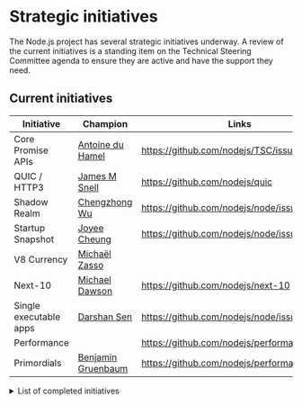 # Strategic initiatives

The Node.js project has several strategic initiatives underway. A review of the
current initiatives is a standing item on the Technical Steering Committee
agenda to ensure they are active and have the support they need.

## Current initiatives

| Initiative             | Champion                    | Links                                         |
| ---------------------- | ------------------------------- | --------------------------------------------- |
| Core Promise APIs      | [Antoine du Hamel][aduh95]      | <https://github.com/nodejs/TSC/issues/1094>   |
| QUIC / HTTP3           | [James M Snell][jasnell]        | <https://github.com/nodejs/quic>              |
| Shadow Realm           | [Chengzhong Wu][legendecas]     | <https://github.com/nodejs/node/issues/42528> |
| Startup Snapshot       | [Joyee Cheung][joyeecheung]     | <https://github.com/nodejs/node/issues/35711> |
| V8 Currency            | [Michaël Zasso][targos]         |                                               |
| Next-10                | [Michael Dawson][mhdawson]      | <https://github.com/nodejs/next-10>           |
| Single executable apps | [Darshan Sen][RaisinTen]        | <https://github.com/nodejs/node/issues/43432> |
| Performance            |                                 | <https://github.com/nodejs/performance>       |
| Primordials            | [Benjamin Gruenbaum][benjamingr]| <https://github.com/nodejs/performance>       |

<details>
<summary>List of completed initiatives</summary>

## Completed initiatives

| Initiative         | Champion                   | Links                                                                |
| ------------------ | -------------------------- | -------------------------------------------------------------------- |
| Build resources    | Michael Dawson             | <https://github.com/nodejs/build/issues/1154#issuecomment-448418977> |
| CVE Management     | Michael Dawson             | <https://github.com/nodejs/security-wg/issues/33>                    |
| Governance         | Myles Borins               |                                                                      |
| Moderation Team    | Rich Trott                 | <https://github.com/nodejs/TSC/issues/329>                           |
| Modules            | Myles Borins               | <https://github.com/nodejs/modules>                                  |
| N-API              | Michael Dawson             | <https://github.com/nodejs/abi-stable-node>                          |
| npm Integration    | Myles Borins               | <https://github.com/nodejs/node/pull/21594>                          |
| OpenSSL Evolution  | Rod Vagg                   | <https://github.com/nodejs/TSC/issues/677>                           |
| Open Web Standards | Myles Borins, Joyee Cheung | <https://github.com/nodejs/open-standards>                           |
| VM module fix      | Franziska Hinkelmann       | <https://github.com/nodejs/node/issues/6283>                         |
| Workers            | Anna Henningsen            | <https://github.com/nodejs/worker>                                   |

</details>

[RaisinTen]: https://github.com/RaisinTen
[aduh95]: https://github.com/aduh95
[jasnell]: https://github.com/jasnell
[joyeecheung]: https://github.com/joyeecheung
[legendecas]: https://github.com/legendecas
[mhdawson]: https://github.com/mhdawson
[targos]: https://github.com/targos
[benjamingr]: https://github.com/benjamingr
